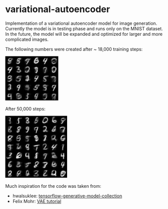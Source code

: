 # variational-autoencoder

Implementation of a variational autoencoder model for image generation.
Currently the model is in testing phase and runs only on the MNIST dataset.
In the future, the model will be expanded and optimized for larger and more complicated images.

The following numbers were created after ~ 18,000 training steps:

![numbers](misc/combined_numbers.png)


After 50,000 steps:


![num50k](misc/numbers_50k.png)

Much inspiration for the code was taken from:

* hwalsuklee: [tensorflow-generative-model-collection](https://github.com/hwalsuklee/tensorflow-generative-model-collections)
* Felix Mohr: [VAE tutorial](https://github.com/FelixMohr/Deep-learning-with-Python/blob/master/VAE.ipynb)




